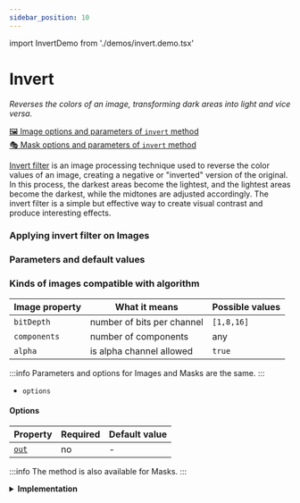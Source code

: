 ```yaml
---
sidebar_position: 10
---
```


import InvertDemo from './demos/invert.demo.tsx'

# Invert

_Reverses the colors of an image, transforming dark areas into light and vice versa._

[🖼️ Image options and parameters of `invert` method](https://api.image-js.org/classes/index.Image.html#invert)  
[🎭 Mask options and parameters of `invert` method](https://api.image-js.org/classes/index.Mask.html#invert)

[Invert filter](<https://en.wikipedia.org/wiki/Negative_(photography)> 'wikipedia link on negative filtering') is an image processing technique used to reverse the color values of an image, creating a negative or "inverted" version of the original. In this process, the darkest areas become the lightest, and the lightest areas become the darkest, while the midtones are adjusted accordingly. The invert filter is a simple but effective way to create visual contrast and produce interesting effects.

### Applying invert filter on Images

<InvertDemo />

### Parameters and default values

### Kinds of images compatible with algorithm

| Image property | What it means              | Possible values |
| -------------- | -------------------------- | --------------- |
| `bitDepth`     | number of bits per channel | `[1,8,16]`      |
| `components`   | number of components       | any             |
| `alpha`        | is alpha channel allowed   | `true`          |

:::info
Parameters and options for Images and Masks are the same.
:::

- `options`

#### Options

| Property                                                                  | Required | Default value |
| ------------------------------------------------------------------------- | -------- | ------------- |
| [`out`](https://api.image-js.org/interfaces/index.InvertOptions.html#out) | no       | -             |

:::info
The method is also available for Masks.
:::

<details>
<summary><b>Implementation</b></summary>

Here's how invert filter is implemented in ImageJS:

_Pixel Transformation_: For each pixel in the image, the inversion filter transforms its color [intensity](../../glossary.md#intensity 'glossary link on intensity') value. The new intensity value is calculated using the formula:

$$New Intensity = Max Intensity - Original Intensity$$

Where $$Max Intensity$$ is the maximum possible intensity value for the color channel.

:::warning
ImageJS uses components to calculate each pixel value and leaves alpha channel unchanged.
:::

</details>
